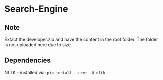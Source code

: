 # Search-Engine

## Note
Extact the developer.zip and have the content in the root folder. The folder is not uploaded here due to size.

## Dependencies
NLTK - installed via: ```pip install --user -U nltk```
